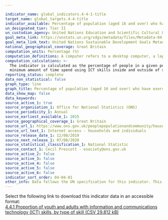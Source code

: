 ```yaml
---

indicator_name: global_indicators.4-4-1-title
target_name: global_targets.4-4-title
indicator_available: Percentage of population (aged 16 and over) who have exercised information and communication technology (ICT) skills in the previous 12 months, by type of skill
un_designated_tier: Tier II
un_custodian_agency: United Nations Education and Scientific Cultural Organisation - Institute of Statistics (UNESCO-UIS)
goal_meta_link: https://unstats.un.org/sdgs/metadata/files/Metadata-04-04-01.pdf
goal_meta_link_text: United Nations Sustainable Development Goals Metadata (PDF 214 KB)
national_geographical_coverage: Great Britain
computation_units: Percentage (%)
computation_definitions: A computer refers to a desktop computer, a laptop (portable) computer or a tablet (or similar handheld computer). It does not include equipment with some embedded computing abilities, such as smart TV sets or mobile phones.
computation_calculations: >-
  The indicator is calculated as the percentage of people in a given population who have responded ‘yes’ to a selected number of variables e.g. the use of ICT skills in various subject areas or learning domains, the use of ICT skills inside or outside of school and/or workplace, the
  minimum amount of time spend using ICT skills inside and outside of school and/or workplace, availability of internet access inside or outside of school and/or workplace, etc.
reporting_status: complete
data_non_statistical: false
graph_type: line
graph_title: Percentage of population (aged 16 and over) who have exercised information and communication technology (ICT) skills in the previous 12 months, by type of skill
data_show_map: false
data_keywords:  
source_active_1: true
source_organisation_1: Office for National Statistics (ONS)
source_periodicity_1: Annual
source_earliest_available_1: 2015
source_geographical_coverage_1: Great Britain
source_url_1: https://www.ons.gov.uk/peoplepopulationandcommunity/householdcharacteristics/homeinternetandsocialmediausage/datasets/internetaccesshouseholdsandindividualsreferencetables
source_url_text_1: Internet access - households and individuals
source_release_date_1: 12/08/2019
source_next_release_1: 07/08/2020
source_statistical_classification_1: National Statistic
source_contact_1: Cecil Prescott - esociety@ons.gov.uk
source_active_2: false
source_active_3: false
source_active_4: false
source_active_5: false
source_active_6: false
indicator_sort_order: 04-04-01
other_info: Data follows the UN specification for this indicator. This indicator has been identified in collaboration with topic experts.
---
```

Select the following link to download this indicator data in an accessible format:<br>[4.4.1 Proportion of youth and adults with information and communications technology (ICT) skills, by type of skill (CSV 29.812 kB)](https://sustainabledevelopment-uk.github.io/sdg-data/data/4-4-1.csv)